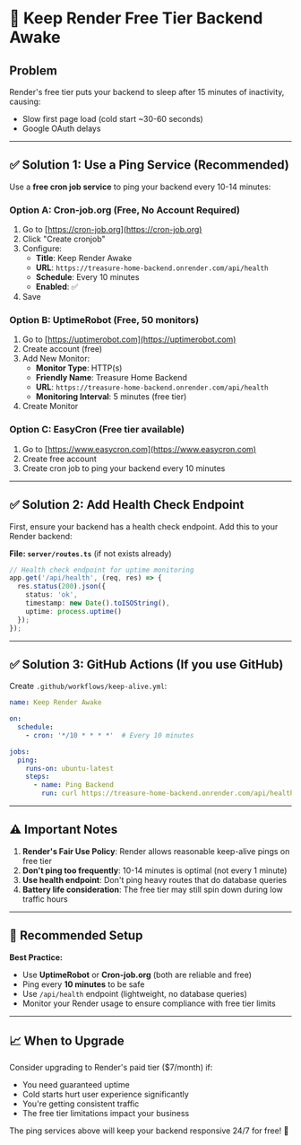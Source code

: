 # 🔄 Keep Render Free Tier Backend Awake

## Problem
Render's free tier puts your backend to sleep after 15 minutes of inactivity, causing:
- Slow first page load (cold start ~30-60 seconds)
- Google OAuth delays

---

## ✅ Solution 1: Use a Ping Service (Recommended)

Use a **free cron job service** to ping your backend every 10-14 minutes:

### **Option A: Cron-job.org (Free, No Account Required)**

1. Go to [https://cron-job.org](https://cron-job.org)
2. Click "Create cronjob"
3. Configure:
   - **Title**: Keep Render Awake
   - **URL**: `https://treasure-home-backend.onrender.com/api/health`
   - **Schedule**: Every 10 minutes
   - **Enabled**: ✅
4. Save

### **Option B: UptimeRobot (Free, 50 monitors)**

1. Go to [https://uptimerobot.com](https://uptimerobot.com)
2. Create account (free)
3. Add New Monitor:
   - **Monitor Type**: HTTP(s)
   - **Friendly Name**: Treasure Home Backend
   - **URL**: `https://treasure-home-backend.onrender.com/api/health`
   - **Monitoring Interval**: 5 minutes (free tier)
4. Create Monitor

### **Option C: EasyCron (Free tier available)**

1. Go to [https://www.easycron.com](https://www.easycron.com)
2. Create free account
3. Create cron job to ping your backend every 10 minutes

---

## ✅ Solution 2: Add Health Check Endpoint

First, ensure your backend has a health check endpoint. Add this to your Render backend:

**File: `server/routes.ts`** (if not exists already)

```typescript
// Health check endpoint for uptime monitoring
app.get('/api/health', (req, res) => {
  res.status(200).json({ 
    status: 'ok', 
    timestamp: new Date().toISOString(),
    uptime: process.uptime()
  });
});
```

---

## ✅ Solution 3: GitHub Actions (If you use GitHub)

Create `.github/workflows/keep-alive.yml`:

```yaml
name: Keep Render Awake

on:
  schedule:
    - cron: '*/10 * * * *'  # Every 10 minutes

jobs:
  ping:
    runs-on: ubuntu-latest
    steps:
      - name: Ping Backend
        run: curl https://treasure-home-backend.onrender.com/api/health
```

---

## ⚠️ Important Notes

1. **Render's Fair Use Policy**: Render allows reasonable keep-alive pings on free tier
2. **Don't ping too frequently**: 10-14 minutes is optimal (not every 1 minute)
3. **Use health endpoint**: Don't ping heavy routes that do database queries
4. **Battery life consideration**: The free tier may still spin down during low traffic hours

---

## 🎯 Recommended Setup

**Best Practice:**
- Use **UptimeRobot** or **Cron-job.org** (both are reliable and free)
- Ping every **10 minutes** to be safe
- Use `/api/health` endpoint (lightweight, no database queries)
- Monitor your Render usage to ensure compliance with free tier limits

---

## 📈 When to Upgrade

Consider upgrading to Render's paid tier ($7/month) if:
- You need guaranteed uptime
- Cold starts hurt user experience significantly  
- You're getting consistent traffic
- The free tier limitations impact your business

The ping services above will keep your backend responsive 24/7 for free! 🚀
